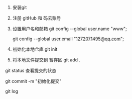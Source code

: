 

1. 安装git  

2. 注册  gitHub  和   码云账号

1. 设置用户名和邮箱
    git config --global user.name "www";

    git config --global user.email "1272071495@qq.com";


2. 初始化本地仓库
git init   

3. 将本地文件提交到 暂存区
git add .

git status   查看提交的状态
<!-- 工作区 => 提交到暂存区   显示绿色 -->
<!-- 工作区 => 没有提交到暂存区   显示红色 -->

<!-- 比较工作区 和 暂存区 git diff 文件名 -->
<!-- 从暂存区  撤回到  工作区  git checkout  文件名 -->

<!-- 统一将暂存区中的所有修改提交到 版本库 -->
git commit -m "初始化提交"

<!-- 提交日志  -->
git log

<!-- 重复提交 还是按照上述步骤 -->